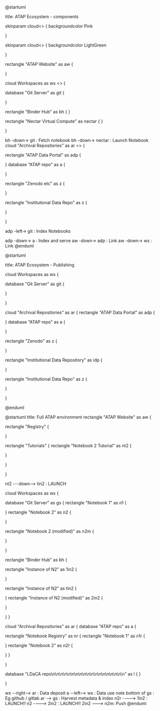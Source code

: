 
@startuml

title: ATAP Ecosystem - components

skinparam cloud<<workspace>> {
    backgroundcolor Pink

}

skinparam cloud<<repository>> {
    backgroundcolor LightGreen


}


rectangle "ATAP Website" as aw {

}

cloud Workspaces as ws <<workspace>> {

database "Git Server" as git {

}

rectangle "Binder Hub"  as bh {
}

rectangle "Nectar Virtual Compute"  as nectar {
}

}

bh -down-> git : Fetch notebook
bh -down-> nectar : Launch Notebook
cloud "Archival Repositories" as ar <<repository>> {

rectangle "ATAP Data Portal" as adp {

}
database "ATAP repo" as a {


}

rectangle "Zenodo etc" as z {

}

rectangle "Institutional Data Repo" as z {

}

}

adp -left-> git : Index Notebooks

adp -down-> a : Index and serve
aw -down-> adp : Link
aw -down-> ws : Link
@enduml


@startuml

title: ATAP Ecosystem - Publishing


cloud Workspaces as ws {

database "Git Server" as git {

}



}

cloud "Archival Repositories" as ar {
rectangle "ATAP Data Portal" as adp {

}
database "ATAP repo" as a {


}

rectangle "Zenodo" as z {

}

rectangle "Institutional Data Repository" as idp {

}

rectangle "Institutional Data Repo" as z {

}

}

@enduml

@startuml
title: Full ATAP environment
rectangle "ATAP Website" as aw {

rectangle "Registry"  {

}

rectangle "Tutorials" {
 rectangle "Notebook 2 Tutorial" as  nt2  {

}

}

}

nt2 ---down--> tin2 : LAUNCH


cloud Workspaces as ws {

database "Git Server" as gs {
rectangle "Notebook 1" as  n1 {

}
rectangle "Notebook 2" as  n2 {

}

rectangle "Notebook 2 (modified)" as  n2m {

}



}

rectangle "Binder Hub"  as bh {

rectangle "Instance of N2" as  1in2 {

}


rectangle "Instance of N2" as  tin2 {

}
rectangle "Instance of N2 (modified)" as  2in2 {

}


}
}

cloud "Archival Repositories" as ar {
database "ATAP repo" as a {

rectangle "Notebook Registry" as nr {
rectangle "Notebook 1" as  n1r {

}
rectangle "Notebook 2" as  n2r {

}
}

}

database "LDaCA repo\n\n\n\n\n\n\n\n\n\n\n\n\n\n\n\n\n\n\n" as l {
}

}


ws --right--> ar : Data deposit
a --left--> ws :  Data use
note bottom of gs : Eg github / gitlab
ar --> gs : Harvest metadata & index
n2r ----> 1in2 : LAUNCH!!
n2 ----> 2in2 : LAUNCH!!
2in2 ---> n2m: Push
@enduml